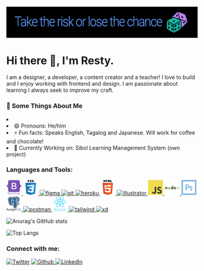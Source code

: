 ![I am a designer, developer, content creator and a teacher!](https://github.com/R3sty/R3sty/blob/main/banner.png)

# Hi there 👋, I'm Resty.
I am a designer, a developer, a content creator and a teacher!
I love to build and I enjoy working with frontend and design. 
I am passionate about learning I always seek to improve my craft.

### 🧐 Some Things About Me
<li> </li>
<li>😄 Pronouns: He/him</li>
<li>⚡ Fun facts: Speaks English, Tagalog and Japanese. Will work for coffee and chocolate!</li>
<li>📖 Currently Working on: Sibol Learning Management System (own project)</li>

<h3 align="left">Languages and Tools:</h3>
<p align="left"> <a href="https://getbootstrap.com" target="_blank"> <img src="https://raw.githubusercontent.com/devicons/devicon/master/icons/bootstrap/bootstrap-plain-wordmark.svg" alt="bootstrap" width="40" height="40"/> </a> <a href="https://www.w3schools.com/css/" target="_blank"> <img src="https://raw.githubusercontent.com/devicons/devicon/master/icons/css3/css3-original-wordmark.svg" alt="css3" width="40" height="40"/> </a> <a href="https://www.figma.com/" target="_blank"> <img src="https://www.vectorlogo.zone/logos/figma/figma-icon.svg" alt="figma" width="40" height="40"/> </a> <a href="https://git-scm.com/" target="_blank"> <img src="https://www.vectorlogo.zone/logos/git-scm/git-scm-icon.svg" alt="git" width="40" height="40"/> </a> <a href="https://heroku.com" target="_blank"> <img src="https://www.vectorlogo.zone/logos/heroku/heroku-icon.svg" alt="heroku" width="40" height="40"/> </a> <a href="https://www.w3.org/html/" target="_blank"> <img src="https://raw.githubusercontent.com/devicons/devicon/master/icons/html5/html5-original-wordmark.svg" alt="html5" width="40" height="40"/> </a> <a href="https://www.adobe.com/in/products/illustrator.html" target="_blank"> <img src="https://www.vectorlogo.zone/logos/adobe_illustrator/adobe_illustrator-icon.svg" alt="illustrator" width="40" height="40"/> </a> <a href="https://developer.mozilla.org/en-US/docs/Web/JavaScript" target="_blank"> <img src="https://raw.githubusercontent.com/devicons/devicon/master/icons/javascript/javascript-original.svg" alt="javascript" width="40" height="40"/> </a> <a href="https://nodejs.org" target="_blank"> <img src="https://raw.githubusercontent.com/devicons/devicon/master/icons/nodejs/nodejs-original-wordmark.svg" alt="nodejs" width="40" height="40"/> </a> <a href="https://www.photoshop.com/en" target="_blank"> <img src="https://raw.githubusercontent.com/devicons/devicon/master/icons/photoshop/photoshop-line.svg" alt="photoshop" width="40" height="40"/> </a> <a href="https://www.postgresql.org" target="_blank"> <img src="https://raw.githubusercontent.com/devicons/devicon/master/icons/postgresql/postgresql-original-wordmark.svg" alt="postgresql" width="40" height="40"/> </a> <a href="https://postman.com" target="_blank"> <img src="https://www.vectorlogo.zone/logos/getpostman/getpostman-icon.svg" alt="postman" width="40" height="40"/> </a>  <a href="https://reactjs.org/" target="_blank"> <img src="https://raw.githubusercontent.com/devicons/devicon/master/icons/react/react-original-wordmark.svg" alt="react" width="40" height="40"/> </a> <a href="https://tailwindcss.com/" target="_blank"> <img src="https://www.vectorlogo.zone/logos/tailwindcss/tailwindcss-icon.svg" alt="tailwind" width="40" height="40"/> </a> <a href="https://www.adobe.com/products/xd.html" target="_blank"> <img src="https://cdn.worldvectorlogo.com/logos/adobe-xd.svg" alt="xd" width="40" height="40"/> </a> </p>


![Anurag's GitHub stats](https://github-readme-stats.vercel.app/api?username=R3sty&show_icons=true&theme=tokyonight)

![Top Langs](https://github-readme-stats.vercel.app/api/top-langs/?username=R3sty&layout=compact&theme=tokyonight)

<h3 align="left">Connect with me:</h3>
<p align="left">
<a href="https://twitter.com/R3XIST" target="_blank">
<img alt="Twitter" src="https://img.shields.io/badge/-Twitter-1DA1F2?logo=twitter&logoColor=white&style=flat-square" /></a>
<a href="https://github.com/R3sty" target="_blank">
<img alt="Github" src="https://img.shields.io/badge/-GitHub-181717?&style=flat-square&logo=github&logoColor=white" />
<a href="https://www.linkedin.com/in/resty-iral/" target="_blank">
<img alt="LinkedIn" src="https://img.shields.io/badge/-LinkedIn-0A66C2?&style=flat-square&logo=linkedin&logoColor=white" />
</a>

</p>






